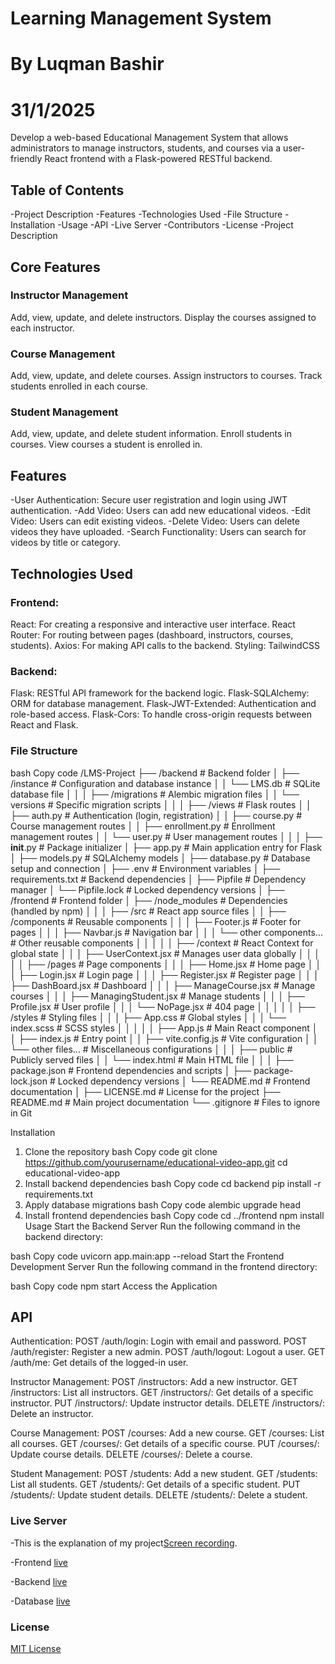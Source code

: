 # Learning Management System
# By Luqman Bashir
# 31/1/2025

Develop a web-based Educational Management System that allows administrators to manage instructors, students, and courses via a user-friendly React frontend with a Flask-powered RESTful backend.

## Table of Contents
-Project Description
-Features
-Technologies Used
-File Structure
-Installation
-Usage
-API
-Live Server
-Contributors
-License
-Project Description

## Core Features

### Instructor Management
Add, view, update, and delete instructors.
Display the courses assigned to each instructor.

### Course Management
Add, view, update, and delete courses.
Assign instructors to courses.
Track students enrolled in each course.

### Student Management
Add, view, update, and delete student information.
Enroll students in courses.
View courses a student is enrolled in.


## Features
-User Authentication: Secure user registration and login using JWT authentication.
-Add Video: Users can add new educational videos.
-Edit Video: Users can edit existing videos.
-Delete Video: Users can delete videos they have uploaded.
-Search Functionality: Users can search for videos by title or category.

## Technologies Used
### Frontend:
React: For creating a responsive and interactive user interface.
React Router: For routing between pages (dashboard, instructors, courses, students).
Axios: For making API calls to the backend.
Styling: TailwindCSS
### Backend:
Flask: RESTful API framework for the backend logic.
Flask-SQLAlchemy: ORM for database management.
Flask-JWT-Extended: Authentication and role-based access.
Flask-Cors: To handle cross-origin requests between React and Flask.

### File Structure
bash
Copy code
/LMS-Project
├── /backend                           # Backend folder
│   ├── /instance                     # Configuration and database instance
│   │   └── LMS.db                    # SQLite database file
│   │
│   ├── /migrations                   # Alembic migration files
│   │   └── versions                  # Specific migration scripts
│   │
│   ├── /views                        # Flask routes
│   │   ├── auth.py                   # Authentication (login, registration)
│   │   ├── course.py                 # Course management routes
│   │   ├── enrollment.py             # Enrollment management routes
│   │   └── user.py                   # User management routes
│   │
│   ├── __init__.py                   # Package initializer
│   ├── app.py                        # Main application entry for Flask
│   ├── models.py                     # SQLAlchemy models
│   ├── database.py                   # Database setup and connection
│   ├── .env                          # Environment variables
│   ├── requirements.txt              # Backend dependencies
│   ├── Pipfile                       # Dependency manager
│   └── Pipfile.lock                  # Locked dependency versions
│
├── /frontend                         # Frontend folder
│   ├── /node_modules                 # Dependencies (handled by npm)
│   │
│   ├── /src                          # React app source files
│   │   ├── /components               # Reusable components
│   │   │   ├── Footer.js             # Footer for pages
│   │   │   ├── Navbar.js             # Navigation bar
│   │   │   └── other components...   # Other reusable components
│   │   │
│   │   ├── /context                  # React Context for global state
│   │   │   ├── UserContext.jsx       # Manages user data globally
│   │   │
│   │   ├── /pages                    # Page components
│   │   │   ├── Home.jsx              # Home page
│   │   │   ├── Login.jsx             # Login page
│   │   │   ├── Register.jsx          # Register page
│   │   │   ├── DashBoard.jsx         # Dashboard
│   │   │   ├── ManageCourse.jsx      # Manage courses
│   │   │   ├── ManagingStudent.jsx   # Manage students
│   │   │   ├── Profile.jsx           # User profile
│   │   │   └── NoPage.jsx            # 404 page
│   │   │
│   │   ├── /styles                   # Styling files
│   │   │   ├── App.css               # Global styles
│   │   │   └── index.scss            # SCSS styles
│   │   │
│   │   ├── App.js                    # Main React component
│   │   ├── index.js                  # Entry point
│   │   ├── vite.config.js            # Vite configuration
│   │   └── other files...            # Miscellaneous configurations
│   │
│   ├── public                        # Publicly served files
│   │   └── index.html                # Main HTML file
│   │
│   ├── package.json                  # Frontend dependencies and scripts
│   ├── package-lock.json             # Locked dependency versions
│   └── README.md                     # Frontend documentation
│
├── LICENSE.md                        # License for the project
├── README.md                         # Main project documentation
└── .gitignore                        # Files to ignore in Git

Installation
1. Clone the repository
bash
Copy code
git clone https://github.com/yourusername/educational-video-app.git
cd educational-video-app
2. Install backend dependencies
bash
Copy code
cd backend
pip install -r requirements.txt
3. Apply database migrations
bash
Copy code
alembic upgrade head
4. Install frontend dependencies
bash
Copy code
cd ../frontend
npm install
Usage
Start the Backend Server
Run the following command in the backend directory:

bash
Copy code
uvicorn app.main:app --reload
Start the Frontend Development Server
Run the following command in the frontend directory:

bash
Copy code
npm start
Access the Application

## API
Authentication:
POST /auth/login: Login with email and password.
POST /auth/register: Register a new admin.
POST /auth/logout: Logout a user.
GET /auth/me: Get details of the logged-in user.

Instructor Management:
POST /instructors: Add a new instructor.
GET /instructors: List all instructors.
GET /instructors/<id>: Get details of a specific instructor.
PUT /instructors/<id>: Update instructor details.
DELETE /instructors/<id>: Delete an instructor.

Course Management:
POST /courses: Add a new course.
GET /courses: List all courses.
GET /courses/<id>: Get details of a specific course.
PUT /courses/<id>: Update course details.
DELETE /courses/<id>: Delete a course.

Student Management:
POST /students: Add a new student.
GET /students: List all students.
GET /students/<id>: Get details of a specific student.
PUT /students/<id>: Update student details.
DELETE /students/<id>: Delete a student.


### Live Server
-This is the explanation of my project[Screen recording](https://drive.google.com/file/d/15HOvJnDhWywcXAqmOY58h3IWTfXjxIhC/view?usp=sharing).

-Frontend [live](https://lms-ten-gray.vercel.app/)


-Backend [live](https://dashboard.render.com/web/srv-cuetlsd6l47c73f53p50/deploys/dep-cuetlsl6l47c73f53pd0?r=2025-02-01%4008%3A26%3A31%7E2025-02-01%4008%3A31%3A01)


-Database [live](https://dashboard.render.com/d/dpg-cueshkdumphs73ajq8ng-a)


### License

[MIT License](https://github.com/luqman-bashir/PHASE-4-PROJECT/blob/main/LICENSE.md)

